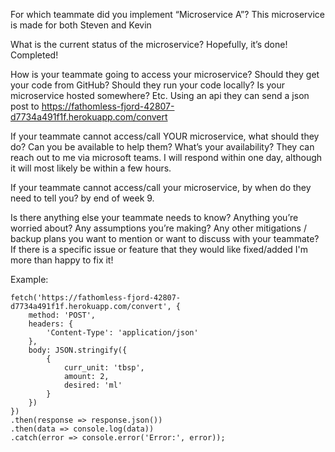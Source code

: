 For which teammate did you implement “Microservice A”?
This microservice is made for both Steven and Kevin

What is the current status of the microservice? Hopefully, it’s done!
Completed!

How is your teammate going to access your microservice? Should they get your code from GitHub? Should they run your code locally? Is your microservice hosted somewhere? Etc.
Using an api they can send a json post to https://fathomless-fjord-42807-d7734a491f1f.herokuapp.com/convert

If your teammate cannot access/call YOUR microservice, what should they do? Can you be available to help them? What’s your availability?
They can reach out to me via microsoft teams. I will respond within one day, although it will most likely be within a few hours.

If your teammate cannot access/call your microservice, by when do they need to tell you?
by end of week 9.

Is there anything else your teammate needs to know? Anything you’re worried about? Any assumptions you’re making? Any other mitigations / backup plans you want to mention or want to discuss with your teammate?
If there is a specific issue or feature that they would like fixed/added I'm more than happy to fix it!

Example: 

    fetch('https://fathomless-fjord-42807-d7734a491f1f.herokuapp.com/convert', {
        method: 'POST',
        headers: {
            'Content-Type': 'application/json'
        },
        body: JSON.stringify({
            {   
                curr_unit: 'tbsp', 
                amount: 2, 
                desired: 'ml' 
            }
        })
    })
    .then(response => response.json()) 
    .then(data => console.log(data))
    .catch(error => console.error('Error:', error));


